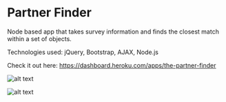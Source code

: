 # Partner Finder

Node based app that takes survey information and finds the closest match within a set of objects.

Technologies used: jQuery, Bootstrap, AJAX, Node.js

Check it out here: https://dashboard.heroku.com/apps/the-partner-finder

![alt text](https://raw.githubusercontent.com/sethbaldridge87/the-partner-finder/master/friend2.PNG)

![alt text](https://raw.githubusercontent.com/sethbaldridge87/the-partner-finder/master/friend1.PNG)
